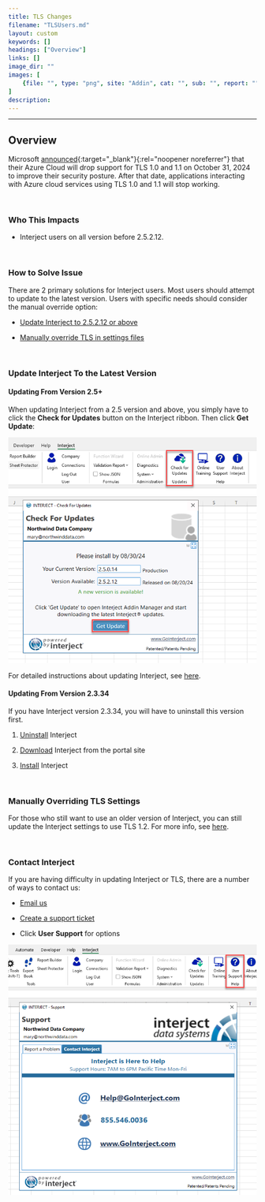 ```yaml
---
title: TLS Changes
filename: "TLSUsers.md"
layout: custom
keywords: []
headings: ["Overview"]
links: []
image_dir: ""
images: [
    {file: "", type: "png", site: "Addin", cat: "", sub: "", report: "", ribbon: "", config: ""}
]
description: 
---
```

* * *

## Overview

Microsoft [announced](https://learn.microsoft.com/en-us/lifecycle/announcements/tls-support-ending-10-31-2024){:target="_blank"}{:rel="noopener noreferrer"} that their Azure Cloud will drop support for TLS 1.0 and 1.1 on October 31, 2024 to improve their security posture. After that date, applications interacting with Azure cloud services using TLS 1.0 and 1.1 will stop working.

<br>

### Who This Impacts

- Interject users on all version before 2.5.2.12.

<br>

### How to Solve Issue

There are 2 primary solutions for Interject users. Most users should attempt to update to the latest version. Users with specific needs should consider the manual override option:

- [Update Interject to 2.5.2.12 or above](https://portal.gointerject.com/download-interject.html)

- [Manually override TLS in settings files](/wAbout/TLS.html#set-tls-settings-via-idssettings-file)

<br>

### Update Interject To the Latest Version

#### Updating From Version 2.5+

When updating Interject from a 2.5 version and above, you simply have to click the **Check for Updates** button on the Interject ribbon. Then click **Get Update**:

![](/images/TLSUser/GetUpdate.png)
<br>

For detailed instructions about updating Interject, see [here](/wAbout/Updating-INTERJECT.html).

#### Updating From Version 2.3.34

If you have Interject version 2.3.34, you will have to uninstall this version first.

1. [Uninstall](/wAbout/Uninstalling.html) Interject

2. [Download](/wPortal/DownloadInterject.html) Interject from the portal site

3. [Install](/wAbout/SharedComputer.html) Interject

<br>

### Manually Overriding TLS Settings

For those who still want to use an older version of Interject, you can still update the Interject settings to use TLS 1.2. For more info, see [here](/wAbout/TLS.html).

<br>

### Contact Interject

If you are having difficulty in updating Interject or TLS, there are a number of ways to contact us:

- [Email us](mailto:help@gointerject.com)

- [Create a support ticket](/wTroubleshoot/Reporting-A-Problem.md#send-report-to-interject)

- Click **User Support** for options

![](/images/TLSUser/UserSupport.png)
